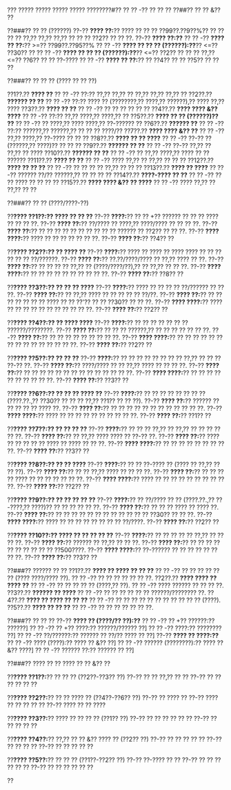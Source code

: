 ??? ????? ????? ????? ????? ????????#?? ?? ?? -?? ?? ?? ??
??##?? ?? ?? &?? ??

??###?? ?? ?? (??????)
??-?? **???? ??:**?? ???? ?? ?? ?? ??99??.??9??%?? ?? ?? ?? ?? ??,?? ??,?? ??,?? ?? ?? ?? ??2?? ?? ?? ??.
??-?? **???? ??:??**
?? ?? -?? **???? ?? ??:**?? >=?? ??99??.??95??%
?? ?? -?? **???? ?? ?? ?? (??????):??**?? <=?? ??30?? ??
?? ?? -?? **???? ?? ?? ?? (??????):??**?? <=?? ??2?? ?? ?? ?? ??,?? <=?? ??6?? ?? ?? ??-????
?? ?? -?? **???? ?? ??:**?? ?? ??4?? ?? ?? ??5?? ?? ?? ??

??###?? ?? ?? ?? (???? ?? ?? ??)

??1??.?? **???? ??**
??  ?? -?? ??:?? ??,?? ??,?? ?? ??,?? ??,?? ??,?? ??
??2??.?? **?????? ?? ??**
??  ?? -?? ??:?? ???? ?? (????????,?? ????,?? ??????),?? ???? ??,?? ????
??3??.?? **???? ?? ??**
??  ?? -?? ?? ?? ?? ?? ?? ??
??4??.?? **???? ???? &?? ????**
??  ?? -?? ??:?? ??,?? ????,?? ????,?? ??
??5??.?? **???? ?? ?? (??????)?? ??**
??  ?? -?? ?? ????,?? ???? ????,?? ??-?????? ??
??6??.?? **?????? ??**
??  ?? -?? ??:?? ??????,?? ??????,?? ?? ?? ?? ????/??
??7??.?? **???? ???? &?? ??**
??  ?? -?? ??,?? ????,?? ??-???? ?? ?? ??
??8??.?? **???? ?? ?? ????**
??  ?? -?? ??-?? ?? (??????,?? ????)?? ?? ?? ??
??9??.?? **?????? ?? ??**
??  ?? -?? ??-?? ??,?? ?? ??,?? ?? ????
??10??.?? **?????? ?? ??**
??   ?? -?? ?? ??,?? ????,?? ???? ?? ?? ??????
??11??.?? **???? ?? ??**
??   ?? -?? ???? ??,?? ?? ??,?? ?? ?? ??
??12??.?? **???? ?? ?? ??**
??   ?? -?? ?? ?? ?? ?? ??,?? ?? ?? ??
??13??.?? **???? ?? ????**
??   ?? -?? ?????? ??/?? ??????,?? ?? ?? ?? ??
??14??.?? **????-???? ?? ??**
??   ?? -?? ?? ?? ???? ?? ?? ?? ??
??15??.?? **???? ???? &?? ?? ????**
??   ?? -?? ???? ??,?? ?? ??,?? ?? ??

??###?? ?? ?? (????/????-??)

??**???? ??1??:?? ???? ?? ?? ??**
??-?? **????:**?? ?? ?? +?? ?????? ?? ?? ?? ???? ?? ?? ?? ??.
??-?? **???? ??:**?? ??/???? ?? ????,?? ????/???? ?? ?? ?? ??.
??-?? **???? ??:**?? ?? ?? ?? ?? ?? ?? ?? ?? ?? ?? ?????? ?? ??2?? ?? ?? ??.
??-?? **???? ????:**?? ???? ?? ?? ?? ?? ?? ?? ??.
??-?? **???? ??:**?? ??4?? ??

??**???? ??2??:?? ?? ???? ??**
??-?? **????:**?? ???? ?? ???? ?? ???? ???? ?? ?? ?? ?? ?? ?? ??/??????.
??-?? **???? ??:**?? ??.??/????/???? ?? ??,?? ???? ?? ??.
??-?? **???? ??:**?? ?? ?? ?? ?? ??,?? ?? (????/????/??),?? ?? ??,?? ?? ?? ??.
??-?? **???? ????:**?? ?? ?? ?? ?? ?? ?? ?? ?? ?? ??.
??-?? **???? ??:**?? ??8?? ??

??**???? ??3??:?? ?? ?? ?? ????**
??-?? **????:**?? ???? ?? ?? ?? ?? ??/?????? ?? ?? ??.
??-?? **???? ??:**?? ?? ??,?? ???? ?? ?? ?? ?? ?? ??/??.
??-?? **???? ??:**?? ?? ?? ?? ?? ?? ?? ?? ???? ?? ?? ??'?? ?? ?? ??30?? ?? ?? ??.
??-?? **???? ????:**?? ???? ?? ?? ?? ?? ?? ?? ?? ?? ?? ?? ??.
??-?? **???? ??:**?? ??2?? ??

??**???? ??4??:?? ?? ???? ????**
??-?? **????:**?? ?? ?? ?? ?? ?? ?? ?? ??????/????????.
??-?? **???? ??:**?? ?? ?? ?? ??????,?? ?? ?? ?? ?? ?? ?? ??.
??-?? **???? ??:**?? ?? ?? ?? ?? ?? ?? ?? ?? ??.
??-?? **???? ????:**?? ?? ?? ?? ?? ?? ?? ?? ?? ?? ?? ?? ?? ?? ?? ??.
??-?? **???? ??:**?? ??2?? ??

??**???? ??5??:?? ?? ?? ??**
??-?? **????:**?? ?? ?? ?? ?? ?? ?? ?? ?? ??,?? ?? ?? ?? ??-?? ??.
??-?? **???? ??:**?? ????/???? ?? ?? ??,?? ???? ?? ?? ?? ??.
??-?? **???? ??:**?? ?? ?? ?? ?? ?? ?? ?? ?? ?? ?? ?? ?? ?? ??.
??-?? **???? ????:**?? ?? ?? ?? ?? ?? ?? ?? ?? ?? ??.
??-?? **???? ??:**?? ??3?? ??

??**???? ??6??:?? ?? ?? ?? ???? ??**
??-?? **????:**?? ?? ?? ?? ?? ?? ?? ?? ?? (????.??.,?? ??30?? ?? ?? ?? ??,?? ??1?? ?? ?? ??).
??-?? **???? ??:**?? ?????? ?? ?? ?? ?? ?? ???? ??.
??-?? **???? ??:**?? ?? ?? ?? ?? ?? ?? ?? ?? ?? ?? ?? ??.
??-?? **???? ????:**?? ???? ?? ?? ?? ?? ?? ?? ?? ?? ?? ??.
??-?? **???? ??:**?? ??1?? ??

??**???? ??7??:?? ?? ?? ?? ??**
??-?? **????:**?? ?? ?? ?? ??,?? ?? ??,?? ?? ?? ?? ?? ?? ??.
??-?? **???? ??:**?? ?? ??,?? ???? ???? ?? ??-?? ??.
??-?? **???? ??:**?? ???? ?? ?? ?? ?? ?? ???? ?? ???? ?? ?? ??.
??-?? **???? ????:**?? ?? ?? ?? ?? ?? ?? ?? ?? ??.
??-?? **???? ??:**?? ??3?? ??

??**???? ??8??:?? ?? ?? ????**
??-?? **????:**?? ?? ?? ??-???? ?? (???? ?? ??,?? ?? ?? ??).
??-?? **???? ??:**?? ?? ?? ??,?? ???? ?? ?? ?? ??.
??-?? **???? ??:**?? ?? ?? ?? ?? ???? ?? ?? ?? ?? ?? ?? ??.
??-?? **???? ????:**?? ???? ?? ?? ?? ?? ?? ?? ?? ?? ?? ??.
??-?? **???? ??:**?? ??2?? ??

??**???? ??9??:?? ?? ?? ?? ?? ??**
??-?? **????:**?? ?? ??/???? ?? ?? (????.??.,?? ??-????,?? ????)?? ?? ?? ?? ?? ?? ??.
??-?? **???? ??:**?? ?? ?? ?? ???? ?? ???? ??.
??-?? **???? ??:**?? ?? ?? ?? ?? ?? ?? ?? ?? ?? ?? ?? ?? ??30?? ?? ?? ??.
??-?? **???? ????:**?? ???? ?? ?? ?? ?? ?? ?? ?? ?? ??/????.
??-?? **???? ??:**?? ??2?? ??

??**???? ??10??:?? ???? ?? ?? ?? ?? ??**
??-?? **????:**?? ?? ?? ?? ?? ?? ??,?? ?? ?? ?? ??.
??-?? **???? ??:**?? ?????? ?? ??,?? ?? ?? ??.
??-?? **???? ??:**?? ?? ?? ?? ?? ?? ?? ?? ?? ?? ?? ??500????.
??-?? **???? ????:**?? ??-?????? ?? ?? ?? ?? ?? ?? ?? ??.
??-?? **???? ??:**?? ??3?? ??

??###?? ?????? ?? ??
??1??.?? **???? ?? ???? ?? ?? ??**
??  ?? -?? ?? ?? ?? ?? ?? ?? (???? ????/???? ??).
??  ?? -?? ?? ?? ?? ?? ?? ?? ??.
??2??.?? **???? ???? ?? ???? ??**
??  ?? -?? ?? ?? ?? ?? ?? (????,?? ??).
??  ?? -?? ???? ?????? ?? ?? ?? ??.
??3??.?? **?????? ?? ????**
??  ?? -?? ?? ?? ?? ?? ?? ?? ??????/???????? ??.
??4??.?? **???? ?? ???? ?? ?? ??**
??  ?? -?? ?? ?? ?? ?? ?? ?? ?? ?? ?? ?? ?? (????).
??5??.?? **???? ?? ?? ??**
??  ?? -?? ?? ?? ?? ?? ?? ?? ??.

??###?? ?? ?? ??
??-?? **???? ?? (????/?? ??):??**
?? ?? -?? ?? +?? ??????:?? ??????]
?? ?? -?? ?? +?? ????:?? ??????/?????? ??]
?? ?? -?? ????:?? ???????? ??]
?? ?? -?? ??/??????:?? ?????? ?? ??/?? ???? ?? ??]
??-?? **???? ?? ????:??**
?? ?? -?? ???? (????):?? ???? ?? &?? ??]
?? ?? -?? ?????? (????????):?? ???? ?? &?? ????]
?? ?? -?? ?????? ??:?? ?????? ?? ??]

??###?? ???? ?? ?? ???? ?? ?? &?? ??

??**???? ??1??:**?? ?? ?? ?? (??2??-??3?? ??)
??-?? ?? ?? ??,?? ?? ??
??-?? ?? ?? ?? ?? ?? ??

??**???? ??2??:**?? ?? ?? ???? ?? (??4??-??6?? ??)
??-?? ?? ???? ??
??-?? ???? ?? ?? ?? ?? ??
??-?? ???? ?? ?? ????

??**???? ??3??:**?? ???? ?? ?? ?? ?? (??1?? ??)
??-?? ?? ?? ?? ?? ?? ??
??-?? ?? ?? ?? ?? ??

??**???? ??4??:**?? ??,?? ?? ?? &?? ???? ?? (??2?? ??)
??-?? ?? ?? ?? ?? ??
??-?? ?? ?? ?? ??
??-?? ?? ?? ?? ?? ??

??**???? ??5??:**?? ?? ?? ?? (??1??-??2?? ??)
??-?? ??-???? ?? ??
??-?? ?? ?? ?? ?? ?? ??
??-?? ?? ?? ?? ?? ?? ??

??